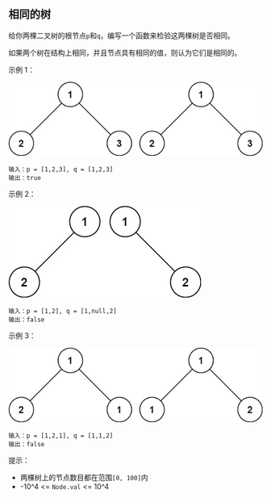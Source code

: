 ## 相同的树

给你两棵二叉树的根节点`p`和`q`，编写一个函数来检验这两棵树是否相同。

如果两个树在结构上相同，并且节点具有相同的值，则认为它们是相同的。


示例 1：

![](../images/100.same-tree.png)
```
输入：p = [1,2,3], q = [1,2,3]
输出：true
```
示例 2：

![](../images/100.same-tree_1.png)
```
输入：p = [1,2], q = [1,null,2]
输出：false
```
示例 3：

![](../images/100.same-tree_2.png)
```
输入：p = [1,2,1], q = [1,1,2]
输出：false
```

提示：

* 两棵树上的节点数目都在范围`[0, 100]`内
* -10^4 <= `Node.val` <= 10^4